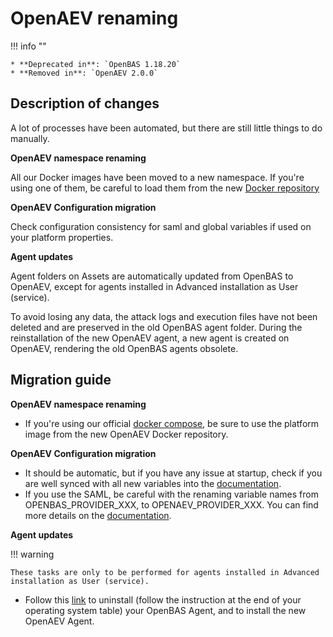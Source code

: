 # OpenAEV renaming

!!! info ""

    * **Deprecated in**: `OpenBAS 1.18.20`
    * **Removed in**: `OpenAEV 2.0.0`

## Description of changes

A lot of processes have been automated, but there are still little things to do manually.

**OpenAEV namespace renaming**

All our Docker images have been moved to a new namespace. If you're using one of them, be careful to load them from the new [Docker repository](https://hub.docker.com/search?q=openaev)

**OpenAEV Configuration migration**

Check configuration consistency for saml and global variables if used on your platform properties.

**Agent updates**

Agent folders on Assets are automatically updated from OpenBAS to OpenAEV, except for agents installed in Advanced installation as User (service).

To avoid losing any data, the attack logs and execution files have not been deleted and are preserved in the old OpenBAS agent folder.
During the reinstallation of the new OpenAEV agent, a new agent is created on OpenAEV, rendering the old OpenBAS agents obsolete.


## Migration guide

**OpenAEV namespace renaming**

- If you're using our official [docker compose](https://github.com/OpenAEV-Platform/docker), be sure to use the platform image from the new OpenAEV Docker repository.

**OpenAEV Configuration migration**

- It should be automatic, but if you have any issue at startup, check if you are well synced with all new variables into the [documentation](../../deployment/configuration.md).
- If you use the SAML, be careful with the renaming variable names from OPENBAS_PROVIDER_XXX, to OPENAEV_PROVIDER_XXX. You can find more details on the [documentation](../../deployment/authentication.md).

**Agent updates**

!!! warning

    These tasks are only to be performed for agents installed in Advanced installation as User (service).

- Follow this [link](../../usage/openbas-agent.md) to uninstall (follow the instruction at the end of your operating system table) your OpenBAS Agent, and to install the new OpenAEV Agent.